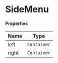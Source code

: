 <h1>SideMenu</h1>

**Properties**

| Name | Type |
| --- | --- |
| left | <code>Container</code> | 
| right | <code>Container</code> | 

